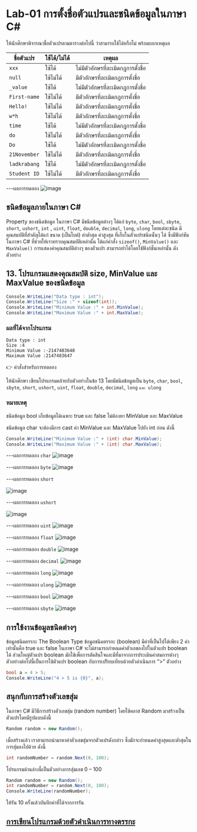 # Lab-01 การตั้งชื่อตัวแปรและชนิดข้อมูลในภาษา C\#


 ให้นักศึกษาพิจารณาชื่อตัวแปรตามตารางต่อไปนี้ ว่าสามารถใช้ได้หรือไม่ พร้อมบอกเหตุผล

| ชื่อตัวแปร | ใช้ได้/ไม่ได้ | เหตุผล|
|--|--|--|
| `xxx`     | ใช้ได้ | ไม่มีตัวอักษรที่ละเมิดกฎการตั้งชื่อ |
| `null` |ใช้ไม่ได้ |มีตัวอักษรที่ละเมิดกฎการตั้งชื่อ |
| `_value` |ใช้ได้ |ไม่มีตัวอักษรที่ละเมิดกฎการตั้งชื่อ |
| `First-name`|ใช้ไม่ได้ |มีตัวอักษรที่ละเมิดกฎการตั้งชื่อ |
| `Hello!` |ใช้ไม่ได้ |มีตัวอักษรที่ละเมิดกฎการตั้งชื่อ |
| `w*h` | ใช้ไม่ได้|มีตัวอักษรที่ละเมิดกฎการตั้งชื่อ |
| `time` |ใช้ได้ |ไม่มีตัวอักษรที่ละเมิดกฎการตั้งชื่อ |
| `do` |ใช้ไม่ได้ |มีตัวอักษรที่ละเมิดกฎการตั้งชื่อ |
| `Do` |ใช้ได้ |ไม่มีตัวอักษรที่ละเมิดกฎการตั้งชื่อ |
| `21November`|ใช้ไม่ได้ |มีตัวอักษรที่ละเมิดกฎการตั้งชื่อ |
| `ladkrabang`| ใช้ได้|ไม่มีตัวอักษรที่ละเมิดกฎการตั้งชื่อ |
| `Student ID`|ใช้ไม่ได้ |มีตัวอักษรที่ละเมิดกฎการตั้งชื่อ |


---ผลการทดลอง
![image](https://user-images.githubusercontent.com/116150760/232765025-f51e5df2-5d4b-4e0d-bff0-35a857475d88.png)


## ชนิดข้อมูลภายในภาษา C\#

Property ของชนิดข้อมูล ในภาษา C# มีชนิดข้อมูลต่างๆ ได้แก่ `byte`, `char`, `bool`, `sbyte`, `short`, `ushort`, `int` , `uint`, `float`, `double`, `decimal`, `long`, `ulong` โดยแต่ละชนิด มีคุณสมบัติที่สำคัญได้แก่ ขนาด (เป็นไบต์) ค่าต่ำสุด ค่าสูงสุด ที่เก็บในตัวแปรชนิดนั้นๆ ได้ ซึ่งมีฟังก์ชันในภาษา C# ที่ช่วยให้เราทราบคุณสมบัติเหล่านั้น ได้แก่คำสั่ง `sizeof()`, `MinValue()` และ `MaxValue()` การแสดงค่าคุณสมบัติต่างๆ ของตัวแปร สามารถทำได้โดยใช้ฟังก์ชั่นเหล่านั้น ดังตัวอย่าง

## 13. โปรแกรมแสดงคุณสมบัติ size, MinValue และ MaxValue ของชนิดข้อมูล

```csharp
Console.WriteLine("Data type : int");
Console.WriteLine("Size :" + sizeof(int));
Console.WriteLine("Minimum Value :" + int.MinValue);
Console.WriteLine("Maximum Value :" + int.MaxValue);
```

### ผลที่ได้จากโปรแกรม

```text
Data type : int
Size :4
Minimum Value :-2147483648
Maximum Value :2147483647
```

👉 คำสั่งสำหรับการทดลอง  

ให้นักศึกษา เขียนโปรแกรมคล้ายกับตัวอย่างในข้อ 13 โดยมีชนิดข้อมูลเป็น `byte`, `char`, `bool`, `sbyte`, `short`, `ushort`, `uint`, `float`, `double`, `decimal`, `long` `และ ulong`  

### หมายเหตุ

ชนิดข้อมูล bool เก็บข้อมูลได้เฉพาะ true และ false ไม่ต้องหา MinValue และ MaxValue

ชนิดข้อมูล char จะต้องมีการ cast ค่า MinValue และ MaxValue ไปยัง int ก่อน ดังนี้

```csharp
Console.WriteLine("Minimum Value :" + (int) char.MinValue);
Console.WriteLine("Maximum Value :" + (int) char.MaxValue);
```
---ผลการทดลอง `char`
![image](https://user-images.githubusercontent.com/116150760/232765945-d209eb14-c322-4c31-ba6c-4247d8d5cd49.png)

---ผลการทดลอง `byte`
![image](https://user-images.githubusercontent.com/116150760/232766129-5a3ea4ee-5ea6-4dfb-9939-106ed87dc7b8.png)

---ผลการทดลอง `short`
 
![image](https://user-images.githubusercontent.com/116150760/232766429-e8ca792c-718a-4116-8abc-1b9d6a0a4d44.png)


---ผลการทดลอง `ushort`

 ![image](https://user-images.githubusercontent.com/116150760/232766627-9ed33652-3c4f-4ae0-bdb7-f21e1b3b0de6.png)

---ผลการทดลอง `uint`
![image](https://user-images.githubusercontent.com/116150760/232767054-8cc58106-cbcc-4729-bcd1-c68460c5a78a.png)

 

---ผลการทดลอง `float`
 ![image](https://user-images.githubusercontent.com/116150760/232767419-dbeafdcc-d874-4a4a-a627-616ce08b4952.png)


---ผลการทดลอง `double`
 ![image](https://user-images.githubusercontent.com/116150760/232767605-c40810e9-b830-4936-9b79-02aea7b91481.png)

---ผลการทดลอง `decimal`
 ![image](https://user-images.githubusercontent.com/116150760/232767803-44596151-c524-40d9-b115-44ece0df805b.png)

---ผลการทดลอง `long`
![image](https://user-images.githubusercontent.com/116150760/232768001-75614084-1cc8-4ac1-a647-2e421047892f.png)


---ผลการทดลอง `ulong`
![image](https://user-images.githubusercontent.com/116150760/232768056-a6e366e9-e355-433c-833d-bdcbb11be49e.png)


---ผลการทดลอง `bool`
![image](https://user-images.githubusercontent.com/116150760/232768373-c5b8a217-66b4-486c-a70c-1c3b61123a67.png)

---ผลการทดลอง `sbyte`
![image](https://user-images.githubusercontent.com/116150760/232768659-95aca477-2f6d-4f53-96b0-60f619e76d84.png)


## การใช้งานข้อมูลชนิดต่างๆ

ข้อมูลชนิดตรรกะ The Boolean Type
ข้อมูลชนิดตรรกะ (boolean) มีค่าที่เป็นไปได้เพียง 2 ค่าเท่านั้นคือ true และ false ในภาษา C# จะไม่สามารถกำหนดค่าตัวเลขลงไปในตัวแปร boolean ได้ ส่วนใหญ่ตัวแปร boolean มักใช้เพื่อการตัดสินใจและมีที่มาจากการประเมินค่าสมการต่างๆ ตัวอย่างต่อไปนี้เป็นการใช้ตัวแปร boolean กับการเปรียบเทียบด้วยตัวดำเนินการ “>”
ตัวอย่าง

```csharp
bool a = 4 > 5;
Console.WriteLine("4 > 5 is {0}", a);
```

## สนุกกับการสร้างตัวเลขสุ่ม

ในภาษา C# มีวิธีการสร้างตัวเลขสุ่ม (random number) โดยใช้คลาส Random มาสร้างเป็นตัวแปรโดยมีรูปแบบดังนี้

```csharp
Random random = new Random();
```

เมื่อสร้างแล้ว เราสามารถนำมาหาค่าตัวเลขสุ่มจากตัวแปรดังกล่าว ซึ่งมักจะกำหนดค่าสูงสุดและต่ำสุดในการสุ่มลงไปด้วย ดังนี้

```csharp
int randomNumber = random.Next(0, 100);
```

โปรแกรมด้านล่างนี้เป็นตัวอย่างการสุ่มเลข 0 – 100

```csharp
Random random = new Random();
int randomNumber = random.Next(0, 100);
Console.WriteLine(randomNumber);
```
 
ให้รัน 10 ครั้งแล้วบันทึกค่าที่ได้จากการรัน

## [การเขียนโปรแกรมด้วยตัวดำเนินการทางตรรกะ](./Lab-01-part-14.md)
